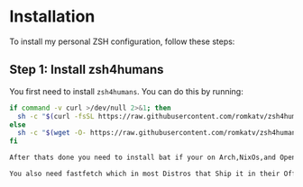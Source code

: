 # Installation

To install my personal ZSH configuration, follow these steps:

## Step 1: Install zsh4humans

You first need to install `zsh4humans`. You can do this by running:

```bash
if command -v curl >/dev/null 2>&1; then
  sh -c "$(curl -fsSL https://raw.githubusercontent.com/romkatv/zsh4humans/v5/install)"
else
  sh -c "$(wget -O- https://raw.githubusercontent.com/romkatv/zsh4humans/v5/install)"
fi

After thats done you need to install bat if your on Arch,NixOs,and Opensuse on Ubuntu,Debian,and Fedora you need rust-bat (for more distros see https://repology.org/project/bat-cat/versions)

You also need fastfetch which in most Distros that Ship it in their Official repos is fastfetch on debian 12/Ubuntu 24.04 and lower you have to get a Deb from https://github.com/fastfetch-cli/fastfetch/releases
